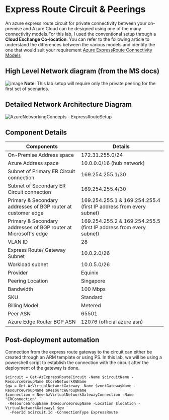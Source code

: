 # Express Route Circuit & Peerings
An azure express route circuit for private connectivity between your on-premise and Azure Cloud can be designed using one of the many connectivity models.For this lab, I used the conventional setup through a **Cloud Exchange Co-location**. You can refer to the following article to understand the differences between the various models and identify the one that would suit your requirement [Azure ExpressRoute Connectivity Models](https://docs.microsoft.com/en-us/azure/expressroute/expressroute-connectivity-models)  

## High Level Network diagram (from the MS docs)
![image](https://user-images.githubusercontent.com/13979783/134936489-0eafa367-4338-45eb-9c62-ca90557682f1.png)
**Note**: This lab setup will require only the private peering for the first set of scenarios. 

## Detailed Network Architecture Diagram
![AzureNetworkingConcepts - ExpressRouteSetup](https://user-images.githubusercontent.com/13979783/134937224-283c8f5e-6aa5-4262-9684-bf4846914864.png)

## Component Details
| Components                                                      | Details                                                            |
|-----------------------------------------------------------------|--------------------------------------------------------------------|
| On-Premise Address space                                        | 172.31.255.0/24                                                    |
| Azure Address space                                             | 10.0.0.0/16 (hub network)                                          |
| Subnet of Primary ER Circuit connection                         | 169.254.255.1/30                                                   |
| Subnet of Secondary ER Circuit connection                       | 169.254.255.4/30                                                   |
| Primary & Secondary addresses of BGP router at customer edge    | 169.254.255.1 & 169.254.255.4 (first IP address from every subnet) |
| Primary & Secondary addresses of BGP router at Microsoft's edge | 169.254.255.2 & 169.254.255.5 (first IP address from every subnet) |
| VLAN ID                                                         | 28                                                                 |
| Express Route/ Gateway Subnet                                   | 10.0.2.0/26                                                        |
| Workload subnet                                                 | 10.0.5.0/26                                                        |
| Provider                                                        | Equinix                                                            |
| Peering Location                                                | Singapore                                                          |
| Bandwidth                                                       | 100 Mbps                                                           |
| SKU                                                             | Standard                                                           |
| Billing Model                                                   | Metered                                                            |
| Peer ASN                                                        | 65501                                                              |
| Azure Edge Router BGP ASN                                       | 12076 (official azure asn)                                         |

## Post-deployment automation
Connection from the express route gateway to the circuit can either be created through an ARM template or using PS. In this lab, we will be using a powershell script to establish the connection with the circuit after the deployment of the gateway is done.  
```
$circuit = Get-AzExpressRouteCircuit -Name $circuitName -ResourceGroupName $CoreNetworkRGName
$gw = Get-AzVirtualNetworkGateway -Name $vnetGatewayName -ResourceGroupName $ResourceGroupName
$connection = New-AzVirtualNetworkGatewayConnection -Name "ERConnection" `
 -ResourceGroupName $ResourceGroupName -Location $location -VirtualNetworkGateway1 $gw `
  -PeerId $circuit.Id -ConnectionType ExpressRoute
 ```
